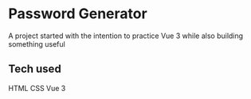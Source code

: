 # Password Generator

A project started with the intention to practice Vue 3 while also building something useful

## Tech used

HTML
CSS
Vue 3

